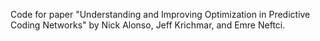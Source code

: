 Code for paper "Understanding and Improving Optimization in Predictive Coding Networks" by Nick Alonso, Jeff Krichmar, and Emre Neftci.
